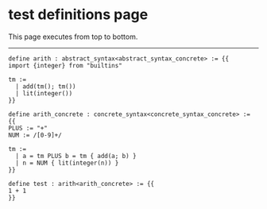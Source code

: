 # test definitions page

This page executes from top to bottom.

---

```lvca
define arith : abstract_syntax<abstract_syntax_concrete> := {{
import {integer} from "builtins"

tm :=
  | add(tm(); tm())
  | lit(integer())
}}
```

```
define arith_concrete : concrete_syntax<concrete_syntax_concrete> := {{
PLUS := "+"
NUM := /[0-9]+/

tm :=
  | a = tm PLUS b = tm { add(a; b) }
  | n = NUM { lit(integer(n)) }
}}
```

```lvca
define test : arith<arith_concrete> := {{
1 + 1
}}
```
